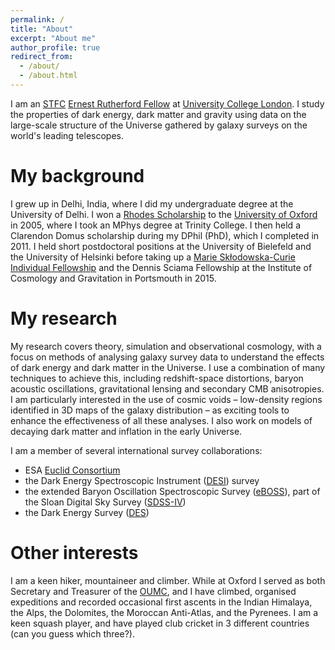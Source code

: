 ```yaml
---
permalink: /
title: "About"
excerpt: "About me"
author_profile: true
redirect_from:
  - /about/
  - /about.html
---
```


I am an [STFC](https://stfc.ukri.org/) [Ernest Rutherford 
Fellow](https://stfc.ukri.org/funding/fellowships/ernest-rutherford-fellowship/) at [University College 
London](https://www.ucl.ac.uk/physics-astronomy/). I study the properties of dark energy, dark matter and gravity using data on the large-scale structure of the Universe 
gathered by galaxy surveys on the world's leading telescopes.

My background
======
I grew up in Delhi, India, where I did my undergraduate degree at the University of Delhi. I won a [Rhodes 
Scholarship](https://www.rhodeshouse.ox.ac.uk/) to the [University of Oxford](https://www.ox.ac.uk/) in 2005, where I 
took an MPhys degree at Trinity College. I then held a Clarendon Domus scholarship during my DPhil (PhD), which I 
completed in 2011. I held short postdoctoral positions at the University of Bielefeld and the University of Helsinki 
before taking up a [Marie Sk&#0322;odowska-Curie Individual 
Fellowship](https://ec.europa.eu/research/mariecurieactions/actions/individual-fellowships_en) and the Dennis Sciama 
Fellowship at the Institute of Cosmology and Gravitation in Portsmouth in 2015.

My research
======
My research covers theory, simulation and observational cosmology, with a focus on methods of analysing galaxy survey 
data to understand the effects of dark energy and dark matter in the Universe. I use a combination of many techniques 
to achieve this, including redshift-space distortions, baryon acoustic oscillations, gravitational lensing and 
secondary CMB anisotropies. I am particularly interested in the use of cosmic voids – low-density regions identified in 
3D maps of the galaxy distribution – as exciting tools to enhance the effectiveness of all these analyses. I also work 
on models of decaying dark matter and inflation in the early Universe.

I am a member of several international survey collaborations:
- ESA [Euclid Consortium](https://www.euclid-ec.org)
- the Dark Energy Spectroscopic Instrument ([DESI](https://www.desi.lbl.gov)) survey
- the extended Baryon Oscillation Spectroscopic Survey ([eBOSS](https://www.sdss.org/surveys/eboss)), part of the Sloan 
Digital Sky Survey ([SDSS-IV](https://www.sdss.org/))
- the Dark Energy Survey ([DES](https://www.darkenergysurvey.org))

Other interests 
====
I am a keen hiker, mountaineer and climber. While at Oxford I served as both Secretary and Treasurer of the 
[OUMC](http://users.ox.ac.uk/~climbing/), and I have climbed, organised expeditions and recorded occasional first 
ascents in the Indian Himalaya, the Alps, the Dolomites, the Moroccan Anti-Atlas, and the Pyrenees. I am a keen squash 
player, and have played club cricket in 3 different countries (can you guess which three?).